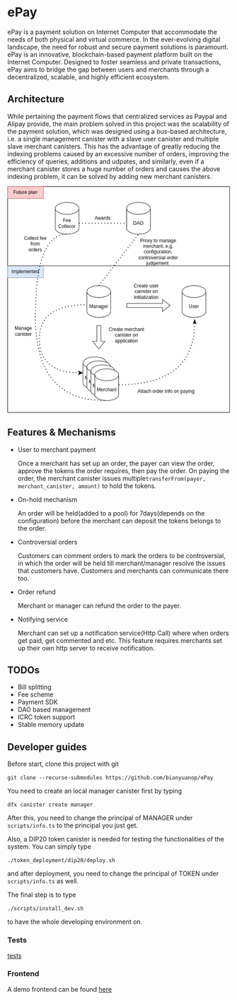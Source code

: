 # ePay

ePay is a payment solution on Internet Computer that accommodate the needs of both physical and virtual commerce. In the ever-evolving digital landscape, the need for robust and secure payment solutions is paramount.  ePay is an innovative, blockchain-based payment platform built on the Internet Computer. Designed to foster seamless and private transactions, ePay aims to bridge the gap between users and merchants through a decentralized, scalable, and highly efficient ecosystem.

## Architecture

While pertaining the payment flows that centralized services as Paypal and Alipay provide, the main problem solved in this project was the scalability of the payment solution, which was designed using a bus-based architecture, i.e. a single management canister with a slave user canister and multiple slave merchant canisters. This has the advantage of greatly reducing the indexing problems caused by an excessive number of orders, improving the efficiency of queries, additions and udpates, and similarly, even if a merchant canister stores a huge number of orders and causes the above indexing problem, it can be solved by adding new merchant canisters.

![architecture](./images/architecture.png)

## Features & Mechanisms

+ User to merchant payment 

  Once a merchant has set up an order, the payer can view the order,  approve the tokens the order requires, then pay the order. On paying the order, the merchant canister issues multiple`transferFrom(payer, merchant_canister, amount)` to hold the tokens. 

+ On-hold mechanism 

  An order will be held(added to a pool) for 7days(depends on the configuration) before the merchant can deposit the tokens belongs to the order. 

+ Controversial orders

  Customers can comment orders to mark the orders to be controversial, in which the order will be held till merchant/manager resolve the issues that customers have. Customers and merchants can communicate there too.

+ Order refund 

  Merchant or manager can refund the order to the payer. 

+ Notifying service 

  Merchant can set up a notification service(Http Call) where when orders get paid, get commented and etc. This feature requires merchants set up their own http server to receive notification.

## TODOs

+ Bill splitting
+ Fee scheme
+ Payment SDK 
+ DAO based management
+ ICRC token support
+ Stable memory update

## Developer guides 

Before start, clone this project with git 

```
git clone --recurse-submodules https://github.com/bianyuanop/ePay
```

You need to create an local manager canister first by typing 

```shell
dfx canister create manager
```

After this, you need to change the principal of MANAGER under `scripts/info.ts` to the principal you just get. 

Also, a DIP20 token canister is needed for testing the functionalities of the system. You can simply type 

```shell
./token_deployment/dip20/deploy.sh
```

and after deployment, you need to change the principal of TOKEN under `scripts/info.ts` as well.

The final step is to type 

```shell
./scripts/install_dev.sh
```

to have the whole developing environment on.

### Tests

[tests](./tests)

### Frontend 

A demo frontend can be found [here](https://github.com/bianyuanop/epay_frontend)

